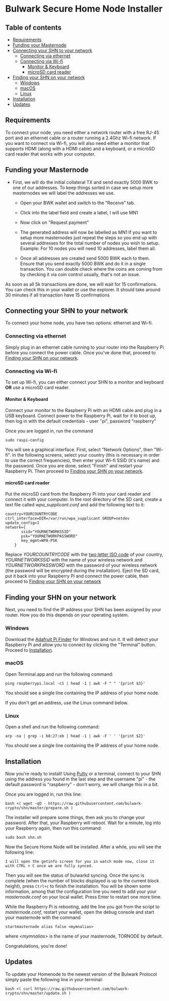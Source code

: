 # Bulwark Secure Home Node Installer

## Table of contents
- [Requirements](#requirements)
- [Funding your Masternode](#funding-your-masternode)
- [Connecting your SHN to your network](#connecting-your-shn-to-your-network)
  * [Connecting via ethernet](#connecting-via-ethernet)
  * [Connecting via Wi-fi](#connecting-via-wi-fi)
    + [Monitor & Keyboard](#monitor---keyboard)
    + [microSD card reader](#microsd-card-reader)
- [Finding your SHN on your network](#finding-your-shn-on-your-network)
  * [Windows](#windows)
  * [macOS](#macos)
  * [Linux](#linux)
- [Installation](#installation)
- [Updates](#updates)

## Requirements
To connect your node, you need either a network router with a free RJ-45 port and an ethernet cable or a router running a 2.4Ghz Wi-fi network. If you want to connect via Wi-fi, you will also need either a monitor that supports HDMI (along with a HDMI cable) and a keyboard, or a microSD card reader that works with your computer.

## Funding your Masternode

* First, we will do the initial collateral TX and send exactly 5000 BWK to one of our addresses. To keep things sorted in case we setup more masternodes we will label the addresses we use.

  - Open your BWK wallet and switch to the "Receive" tab.

  - Click into the label field and create a label, I will use MN1

  - Now click on "Request payment"

  - The generated address will now be labelled as MN1 If you want to setup more masternodes just repeat the steps so you end up with several addresses for the total number of nodes you wish to setup. Example: For 10 nodes you will need 10 addresses, label them all.

  - Once all addresses are created send 5000 BWK each to them. Ensure that you send exactly 5000 BWK and do it in a single transaction. You can double check where the coins are coming from by checking it via coin control usually, that's not an issue.

As soon as all 5k transactions are done, we will wait for 15 confirmations. You can check this in your wallet or use the explorer. It should take around 30 minutes if all transaction have 15 confirmations

## Connecting your SHN to your network
To connect your home node, you have two options: ethernet and Wi-fi.

### Connecting via ethernet
Simply plug in an ethernet cable running to your router into the Raspberry Pi before you connect the power cable. Once you've done that, proceed to [Finding your SHN on your network](#finding-your-shn-on-your-network).

### Connecting via Wi-fi
To set up Wi-fi, you can either connect your SHN to a monitor and keyboard **OR** use a microSD card reader.

#### Monitor & Keyboard
Connect your monitor to the Raspberry Pi with an HDMI cable and plug in a USB keyboard. Connect power to the Raspberry Pi, wait for it to boot up, then log in with the default credentials - user "pi", password "raspberry"

Once you are logged in, run the command
```
sudo raspi-config
```
You will see a graphical interface. First, select "Network Options", then "Wi-fi". In the following screens, select your country (this is necessary in order to use the correct frequencies), then enter your Wi-fi SSID (it's name) and the password. Once you are done, select "Finish" and restart your Raspberry Pi. Then proceed to [Finding your SHN on your network](#finding-your-shn-on-your-network).

#### microSD card reader
Put the microSD card from the Raspberry Pi into your card reader and connect it with your computer. In the root directory of the SD card, create a text file called _wpa_supplicant.conf_ and add the following text to it:
```
country=YOURCOUNTRYCODE
ctrl_interface=DIR=/var/run/wpa_supplicant GROUP=netdev update_config=1
network={
       ssid="YOURNETWORKSSID"
       psk="YOURNETWORKPASSWORD"
       key_mgmt=WPA-PSK
    }
```

Replace _YOURCOUNTRYCODE_ with the [two letter ISO code](https://en.wikipedia.org/wiki/ISO_3166-1#Current_codes) of your country, _YOURNETWORKSSID_ with the name of your wireless network and _YOURNETWORKPASSWORD_ with the password of your wireless network (the password will be encrypted during the installation). Eject the SD card, put it back into your Raspberry Pi and connect the power cable, then proceed to [Finding your SHN on your network](#finding-your-shn-on-your-network)

## Finding your SHN on your network
Next, you need to find the IP address your SHN has been assigned by your router. How you do this depends on your operating system.

### Windows
Download the [Adafruit Pi Finder](https://github.com/adafruit/Adafruit-Pi-Finder/releases) for Windows and run it. It will detect your Raspberry Pi and allow you to connect by clicking the "Terminal" button. Proceed to [Installation](#installation).

### macOS
Open Terminal.app and run the following command:
```
ping raspberrypi.local -c1 | head -1 | awk -F " " '{print $3}'
```
You should see a single line containing the IP address of your home node.

If you don't get an address, use the Linux command below.

### Linux
Open a shell and run the following command:
```
arp -na | grep -i b8:27:eb | head -1 | awk -F ' ' '{print $2}'
```
You should see a single line containing the IP address of your home node.

## Installation
Now you're ready to install! Using [Putty](https://www.putty.org/) or a terminal, connect to your SHN using the address you found in the last step and the username "pi" - the default password is "raspberry" - don't worry, we will change this in a bit.

Once you are logged in, run this line:

```
bash <( wget -qO - https://raw.githubusercontent.com/bulwark-crypto/shn/master/prepare.sh )
```

The installer will prepare some things, then ask you to change your password. After that, your Raspberry will reboot.
Wait for a minute, log into your Raspberry again, then run this command:

```
sudo bash shn.sh
```

Now the Secure Home Node will be installed. After a while, you will see the following line:

```
I will open the getinfo screen for you in watch mode now, close it with CTRL + C once we are fully synced.
```

Then you will see the status of bulwarkd syncing. Once the sync is complete (when the number of blocks displayed is up to the current block height), press `Ctrl+c`
to finish the installation. You will be shown some information, among that the configuration line you need to add your your _masternode.conf_ on your local wallet. Press Enter to restart one more time.

While the Raspberry Pi is rebooting, add the line you got from the script to _masternode.conf_, restart your wallet, open the debug console and start your masternode with the command

```
startmasternode alias false <mymnalias>
```

where _<mymnalias\>_ is the name of your masternode, TORNODE by default.

Congratulations, you're done!

## Updates
To update your Homenode to the newest version of the Bulwark Protocol simply paste the following line in your terminal:
```
bash <( curl https://raw.githubusercontent.com/bulwark-crypto/shn/master/update.sh )
```


